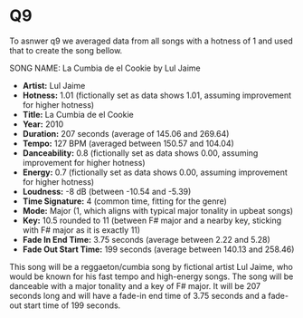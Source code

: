 
# Q9
To asnwer q9 we averaged data from all songs with a hotness of 1 and used that to create the song bellow.

SONG NAME: La Cumbia de el Cookie by Lul Jaime



- **Artist:** Lul Jaime
- **Hotness:** 1.01 (fictionally set as data shows 1.01, assuming improvement for higher hotness)
- **Title:** La Cumbia de el Cookie
- **Year:** 2010
- **Duration:** 207 seconds (average of 145.06 and 269.64)
- **Tempo:** 127 BPM (averaged between 150.57 and 104.04)
- **Danceability:** 0.8 (fictionally set as data shows 0.00, assuming improvement for higher hotness)
- **Energy:** 0.7 (fictionally set as data shows 0.00, assuming improvement for higher hotness)
- **Loudness:** -8 dB (between -10.54 and -5.39)
- **Time Signature:** 4 (common time, fitting for the genre)
- **Mode:** Major (1, which aligns with typical major tonality in upbeat songs)
- **Key:** 10.5 rounded to 11 (between F# major and a nearby key, sticking with F# major as it is exactly 11)
- **Fade In End Time:** 3.75 seconds (average between 2.22 and 5.28)
- **Fade Out Start Time:** 199 seconds (average between 140.13 and 258.46)

This song will be a reggaeton/cumbia song by fictional artist Lul Jaime, who would be known for his fast tempo
and high-energy songs. The song will be danceable with a major tonality and a key of F# major. It will be 207 seconds long
and will have a fade-in end time of 3.75 seconds and a fade-out start time of 199 seconds.
